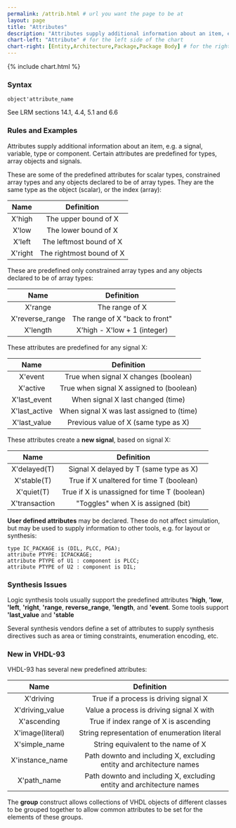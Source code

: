 ```yaml
---
permalink: /attrib.html # url you want the page to be at
layout: page
title: "Attributes"
description: "Attributes supply additional information about an item, e.g. a signal, variable, type or component."
chart-left: "Attribute" # for the left side of the chart
chart-right: [Entity,Architecture,Package,Package Body] # for the right side of the chart
---
```


<!-- tables generated using https://www.tablesgenerator.com/markdown_tables -->

{% include chart.html %}

<h3 class="text-hr"><span>Syntax</span></h3>

```
object'attribute_name
```
See LRM sections 14.1, 4.4, 5.1 and 6.6

<h3 class="text-hr"><span>Rules and Examples</span></h3>

Attributes supply additional information about an item, e.g. a signal, variable, type or component. Certain attributes are predefined for types, array objects and signals.

These are some of the predefined attributes for scalar types, constrained array types and any objects declared to be of array types. They are the same type as the object (scalar), or the index (array):

|   Name  |        Definition        |
|:-------:|:------------------------:|
| X'high  | The upper bound of X     |
| X'low   | The lower bound of X     |
| X'left  | The leftmost bound of X  |
| X'right | The rightmost bound of X |

These are predefined only constrained array types and any objects declared to be of array types:

|       Name      |           Definition           |
|:---------------:|:------------------------------:|
| X'range         | The range of X                 |
| X'reverse_range | The range of X "back to front" |
| X'length        | X'high - X'low + 1 (integer)   |

These attributes are predefined for any signal X:

|      Name     |                 Definition                |
|:-------------:|:-----------------------------------------:|
| X'event       | True when signal X changes (boolean)      |
| X'active      | True when signal X assigned to (boolean)  |
| X'last_event  | When signal X last changed (time)         |
| X'last_active | When signal X was last assigned to (time) |
| X'last_value  | Previous value of X (same type as X)      |

These attributes create a __new signal__, based on signal X:

|      Name     |                  Definition                  |
|:-------------:|:--------------------------------------------:|
| X'delayed(T)  | Signal X delayed by T (same type as X)       |
| X'stable(T)   | True if X unaltered for time T (boolean)     |
| X'quiet(T)    | True if X is unassigned for time T (boolean) |
| X'transaction | "Toggles" when X is assigned (bit)           |

__User defined attributes__ may be declared. These do not affect simulation, but may be used to supply information to other tools, e.g. for layout or synthesis:
```
type IC_PACKAGE is (DIL, PLCC, PGA);
attribute PTYPE: ICPACKAGE;
attribute PTYPE of U1 : component is PLCC;
attribute PTYPE of U2 : component is DIL;
```

<h3 class="text-hr"><span>Synthesis Issues</span></h3>

Logic synthesis tools usually support the predefined attributes __'high__, __'low__, __'left__, __'right__, __'range__, __reverse_range__, __'length__, and __'event__. Some tools support __'last_value__ and __'stable__

Several synthesis vendors define a set of attributes to supply synthesis directives such as area or timing constraints, enumeration encoding, etc.

<h3 class="text-hr"><span>New in VHDL-93</span></h3>

VHDL-93 has several new predefined attributes:

|       Name       |                              Definition                              |
|:----------------:|:--------------------------------------------------------------------:|
| X'driving        | True if a process is driving signal X                                |
| X'driving_value  | Value a process is driving signal X with                             |
| X'ascending      | True if index range of X is ascending                                |
| X'image(literal) | String representation of enumeration literal                         |
| X'simple_name    | String equivalent to the name of X                                   |
| X'instance_name  | Path downto and including X, excluding entity and architecture names |
| X'path_name      | Path downto and including X, excluding entity and architecture names |

The __group__ construct allows collections of VHDL objects of different classes to be grouped together to allow common attributes to be set for the elements of these groups.
